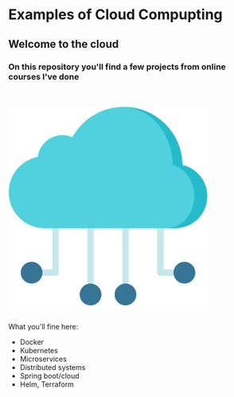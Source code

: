 # Examples of Cloud Compupting

## Welcome to the cloud

### On this repository you'll find a few projects from online courses I've done

</br>
</br>
<img src="./_images/web-cloud.png" width="400" height="400">
</br>
</br>

What you'll fine here:
- Docker
- Kubernetes
- Microservices
- Distributed systems
- Spring boot/cloud
- Helm, Terraform